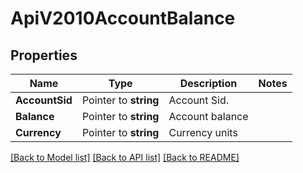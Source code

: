 # ApiV2010AccountBalance

## Properties

Name | Type | Description | Notes
------------ | ------------- | ------------- | -------------
**AccountSid** | Pointer to **string** | Account Sid. |
**Balance** | Pointer to **string** | Account balance |
**Currency** | Pointer to **string** | Currency units |

[[Back to Model list]](../README.md#documentation-for-models) [[Back to API list]](../README.md#documentation-for-api-endpoints) [[Back to README]](../README.md)


